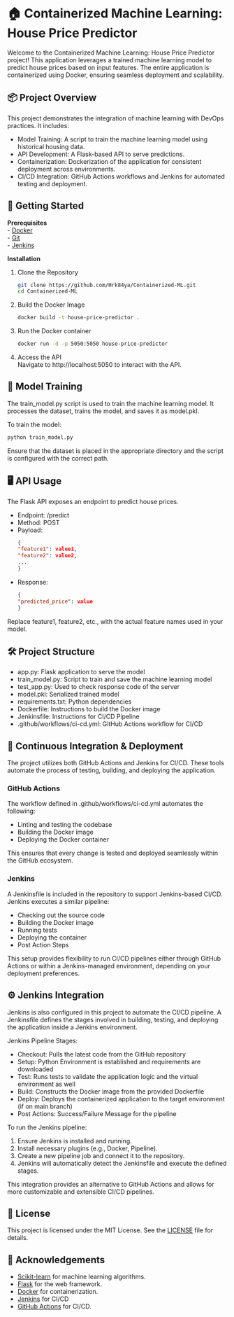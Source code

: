 # 🏠 Containerized Machine Learning: House Price Predictor
Welcome to the Containerized Machine Learning: House Price Predictor project! 
This application leverages a trained machine learning model to predict house prices based on input features. The entire application is containerized using Docker, ensuring seamless deployment and scalability.

## 📦 Project Overview
This project demonstrates the integration of machine learning with DevOps practices. It includes:
  - Model Training: A script to train the machine learning model using historical housing data.
  - API Development: A Flask-based API to serve predictions.
  - Containerization: Dockerization of the application for consistent deployment across environments.
  - CI/CD Integration: GitHub Actions workflows and Jenkins for automated testing and deployment.

## 🚀 Getting Started

**Prerequisites** <br>
	-	[Docker](https://www.docker.com/products/docker-desktop/) <br>
	-	[Git](https://git-scm.com/downloads) <br>
 	- 	[Jenkins](https://www.jenkins.io/download/)

**Installation**
1. Clone the Repository
   ```bash
   git clone https://github.com/Hrk84ya/Containerized-ML.git
   cd Containerized-ML
   ```
2. Build the Docker Image
   ```bash
   docker build -t house-price-predictor .
   ```
3. Run the Docker container
   ```bash
   docker run -d -p 5050:5050 house-price-predictor
   ```
4. Access the API <br>
   Navigate to http://localhost:5050 to interact with the API.

## 🧠 Model Training

The train_model.py script is used to train the machine learning model. It processes the dataset, trains the model, and saves it as model.pkl.

To train the model:
```bash
python train_model.py
```
Ensure that the dataset is placed in the appropriate directory and the script is configured with the correct path.

## 🖥️ API Usage

The Flask API exposes an endpoint to predict house prices.
  - Endpoint: /predict
  - Method: POST
  - Payload:
    ```json
    {
    "feature1": value1,
    "feature2": value2,
    ...
    }
    ```
  - Response:
    ```json
    {
    "predicted_price": value
    }
    ```
Replace feature1, feature2, etc., with the actual feature names used in your model.

## 🛠️ Project Structure
- app.py: Flask application to serve the model
- train_model.py: Script to train and save the machine learning model
- test_app.py: Used to check response code of the server
- model.pkl: Serialized trained model
- requirements.txt: Python dependencies
- Dockerfile: Instructions to build the Docker image
- Jenkinsfile: Instructions for CI/CD Pipeline
- .github/workflows/ci-cd.yml: GitHub Actions workflow for CI/CD

## 🔄 Continuous Integration & Deployment
The project utilizes both GitHub Actions and Jenkins for CI/CD. These tools automate the process of testing, building, and deploying the application.

### GitHub Actions

The workflow defined in .github/workflows/ci-cd.yml automates the following:
- Linting and testing the codebase
- Building the Docker image
- Deploying the Docker container

This ensures that every change is tested and deployed seamlessly within the GitHub ecosystem.

### Jenkins

A Jenkinsfile is included in the repository to support Jenkins-based CI/CD. Jenkins executes a similar pipeline:
- Checking out the source code
- Building the Docker image
- Running tests
- Deploying the container
- Post Action Steps

This setup provides flexibility to run CI/CD pipelines either through GitHub Actions or within a Jenkins-managed environment, depending on your deployment preferences.

## ⚙️ Jenkins Integration

Jenkins is also configured in this project to automate the CI/CD pipeline. A Jenkinsfile defines the stages involved in building, testing, and deploying the application inside a Jenkins environment.

Jenkins Pipeline Stages:
- Checkout: Pulls the latest code from the GitHub repository
- Setup: Python Environment is established and requirements are downloaded
- Test: Runs tests to validate the application logic and the virtual environment as well
- Build: Constructs the Docker image from the provided Dockerfile
- Deploy: Deploys the containerized application to the target environment (if on main branch)
- Post Actions: Success/Failure Message for the pipeline

To run the Jenkins pipeline:
1. Ensure Jenkins is installed and running.
2. Install necessary plugins (e.g., Docker, Pipeline).
3. Create a new pipeline job and connect it to the repository.
4. Jenkins will automatically detect the Jenkinsfile and execute the defined stages.

This integration provides an alternative to GitHub Actions and allows for more customizable and extensible CI/CD pipelines.

## 📄 License

This project is licensed under the MIT License. See the [LICENSE](https://docs.github.com/en/repositories/managing-your-repositorys-settings-and-features/customizing-your-repository/licensing-a-repository) file for details.

## 🙌 Acknowledgements
  - [Scikit-learn](https://scikit-learn.org/) for machine learning algorithms.
  - [Flask](https://flask.palletsprojects.com/en/stable/) for the web framework.
  - [Docker](https://www.docker.com/) for containerization.
  - [Jenkins](https://www.jenkins.io/) for CI/CD
  - [GitHub Actions](https://github.com/features/actions) for CI/CD.

